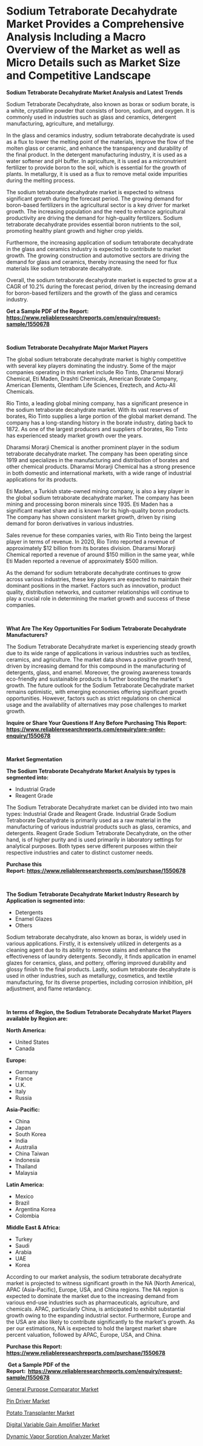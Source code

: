 <p><h1>Sodium Tetraborate Decahydrate Market Provides a Comprehensive Analysis Including a Macro Overview of the Market as well as Micro Details such as Market Size and Competitive Landscape</h1></p><p><strong>Sodium Tetraborate Decahydrate Market Analysis and Latest Trends</strong></p>
<p><p>Sodium Tetraborate Decahydrate, also known as borax or sodium borate, is a white, crystalline powder that consists of boron, sodium, and oxygen. It is commonly used in industries such as glass and ceramics, detergent manufacturing, agriculture, and metallurgy.</p><p>In the glass and ceramics industry, sodium tetraborate decahydrate is used as a flux to lower the melting point of the materials, improve the flow of the molten glass or ceramic, and enhance the transparency and durability of the final product. In the detergent manufacturing industry, it is used as a water softener and pH buffer. In agriculture, it is used as a micronutrient fertilizer to provide boron to the soil, which is essential for the growth of plants. In metallurgy, it is used as a flux to remove metal oxide impurities during the melting process.</p><p>The sodium tetraborate decahydrate market is expected to witness significant growth during the forecast period. The growing demand for boron-based fertilizers in the agricultural sector is a key driver for market growth. The increasing population and the need to enhance agricultural productivity are driving the demand for high-quality fertilizers. Sodium tetraborate decahydrate provides essential boron nutrients to the soil, promoting healthy plant growth and higher crop yields.</p><p>Furthermore, the increasing application of sodium tetraborate decahydrate in the glass and ceramics industry is expected to contribute to market growth. The growing construction and automotive sectors are driving the demand for glass and ceramics, thereby increasing the need for flux materials like sodium tetraborate decahydrate.</p><p>Overall, the sodium tetraborate decahydrate market is expected to grow at a CAGR of 10.2% during the forecast period, driven by the increasing demand for boron-based fertilizers and the growth of the glass and ceramics industry.</p></p>
<p><strong>Get a Sample PDF of the Report:&nbsp; <a href="https://www.reliableresearchreports.com/enquiry/request-sample/1550678">https://www.reliableresearchreports.com/enquiry/request-sample/1550678</a></strong></p>
<p>&nbsp;</p>
<p><strong>Sodium Tetraborate Decahydrate Major Market Players</strong></p>
<p><p>The global sodium tetraborate decahydrate market is highly competitive with several key players dominating the industry. Some of the major companies operating in this market include Rio Tinto, Dharamsi Morarji Chemical, Eti Maden, Drashti Chemicals, American Borate Company, American Elements, Glentham Life Sciences, Ereztech, and Actu-All Chemicals.</p><p>Rio Tinto, a leading global mining company, has a significant presence in the sodium tetraborate decahydrate market. With its vast reserves of borates, Rio Tinto supplies a large portion of the global market demand. The company has a long-standing history in the borate industry, dating back to 1872. As one of the largest producers and suppliers of borates, Rio Tinto has experienced steady market growth over the years.</p><p>Dharamsi Morarji Chemical is another prominent player in the sodium tetraborate decahydrate market. The company has been operating since 1919 and specializes in the manufacturing and distribution of borates and other chemical products. Dharamsi Morarji Chemical has a strong presence in both domestic and international markets, with a wide range of industrial applications for its products.</p><p>Eti Maden, a Turkish state-owned mining company, is also a key player in the global sodium tetraborate decahydrate market. The company has been mining and processing boron minerals since 1935. Eti Maden has a significant market share and is known for its high-quality boron products. The company has shown consistent market growth, driven by rising demand for boron derivatives in various industries.</p><p>Sales revenue for these companies varies, with Rio Tinto being the largest player in terms of revenue. In 2020, Rio Tinto reported a revenue of approximately $12 billion from its borates division. Dharamsi Morarji Chemical reported a revenue of around $150 million in the same year, while Eti Maden reported a revenue of approximately $500 million.</p><p>As the demand for sodium tetraborate decahydrate continues to grow across various industries, these key players are expected to maintain their dominant positions in the market. Factors such as innovation, product quality, distribution networks, and customer relationships will continue to play a crucial role in determining the market growth and success of these companies.</p></p>
<p>&nbsp;</p>
<p><strong>What Are The Key Opportunities For Sodium Tetraborate Decahydrate Manufacturers?</strong></p>
<p><p>The Sodium Tetraborate Decahydrate market is experiencing steady growth due to its wide range of applications in various industries such as textiles, ceramics, and agriculture. The market data shows a positive growth trend, driven by increasing demand for this compound in the manufacturing of detergents, glass, and enamel. Moreover, the growing awareness towards eco-friendly and sustainable products is further boosting the market's growth. The future outlook for the Sodium Tetraborate Decahydrate market remains optimistic, with emerging economies offering significant growth opportunities. However, factors such as strict regulations on chemical usage and the availability of alternatives may pose challenges to market growth.</p></p>
<p><strong>Inquire or Share Your Questions If Any Before Purchasing This Report: <a href="https://www.reliableresearchreports.com/enquiry/pre-order-enquiry/1550678">https://www.reliableresearchreports.com/enquiry/pre-order-enquiry/1550678</a></strong></p>
<p>&nbsp;</p>
<p><strong>Market Segmentation</strong></p>
<p><strong>The Sodium Tetraborate Decahydrate Market Analysis by types is segmented into:</strong></p>
<p><ul><li>Industrial Grade</li><li>Reagent Grade</li></ul></p>
<p><p>The Sodium Tetraborate Decahydrate market can be divided into two main types: Industrial Grade and Reagent Grade. Industrial Grade Sodium Tetraborate Decahydrate is primarily used as a raw material in the manufacturing of various industrial products such as glass, ceramics, and detergents. Reagent Grade Sodium Tetraborate Decahydrate, on the other hand, is of higher purity and is used primarily in laboratory settings for analytical purposes. Both types serve different purposes within their respective industries and cater to distinct customer needs.</p></p>
<p><strong>Purchase this Report:&nbsp;<a href="https://www.reliableresearchreports.com/purchase/1550678">https://www.reliableresearchreports.com/purchase/1550678</a></strong></p>
<p>&nbsp;</p>
<p><strong>The Sodium Tetraborate Decahydrate Market Industry Research by Application is segmented into:</strong></p>
<p><ul><li>Detergents</li><li>Enamel Glazes</li><li>Others</li></ul></p>
<p><p>Sodium tetraborate decahydrate, also known as borax, is widely used in various applications. Firstly, it is extensively utilized in detergents as a cleaning agent due to its ability to remove stains and enhance the effectiveness of laundry detergents. Secondly, it finds application in enamel glazes for ceramics, glass, and pottery, offering improved durability and glossy finish to the final products. Lastly, sodium tetraborate decahydrate is used in other industries, such as metallurgy, cosmetics, and textile manufacturing, for its diverse properties, including corrosion inhibition, pH adjustment, and flame retardancy.</p></p>
<p>&nbsp;</p>
<p><strong>In terms of Region, the Sodium Tetraborate Decahydrate Market Players available by Region are:</strong></p>
<p>
    <p> <strong> North America: </strong>
        <ul>
            <li>United States</li>
            <li>Canada</li>
        </ul>
        </p> 
    <p> <strong> Europe: </strong>
        <ul>
            <li>Germany</li>
            <li>France</li>
            <li>U.K.</li>
            <li>Italy</li>
            <li>Russia</li>
        </ul>
        </p> 
    <p> <strong> Asia-Pacific: </strong>
        <ul>
            <li>China</li>
            <li>Japan</li>
            <li>South Korea</li>
            <li>India</li>
            <li>Australia</li>
            <li>China Taiwan</li>
            <li>Indonesia</li>
            <li>Thailand</li>
            <li>Malaysia</li>
        </ul>
        </p> 
    <p> <strong> Latin America: </strong>
        <ul>
            <li>Mexico</li>
            <li>Brazil</li>
            <li>Argentina Korea</li>
            <li>Colombia</li>
        </ul>
        </p> 
    <p> <strong> Middle East & Africa: </strong>
        <ul>
            <li>Turkey</li>
            <li>Saudi</li>
            <li>Arabia</li>
            <li>UAE</li>
            <li>Korea</li>
        </ul>
    </p>
    </p>
<p><p>According to our market analysis, the sodium tetraborate decahydrate market is projected to witness significant growth in the NA (North America), APAC (Asia-Pacific), Europe, USA, and China regions. The NA region is expected to dominate the market due to the increasing demand from various end-use industries such as pharmaceuticals, agriculture, and chemicals. APAC, particularly China, is anticipated to exhibit substantial growth owing to the expanding industrial sector. Furthermore, Europe and the USA are also likely to contribute significantly to the market's growth. As per our estimations, NA is expected to hold the largest market share percent valuation, followed by APAC, Europe, USA, and China.</p></p>
<p><strong>Purchase this Report: <a href="https://www.reliableresearchreports.com/purchase/1550678">https://www.reliableresearchreports.com/purchase/1550678</a></strong></p>
<p>&nbsp;<strong>Get a Sample PDF of the Report:&nbsp;&nbsp;<a href="https://www.reliableresearchreports.com/enquiry/request-sample/1550678">https://www.reliableresearchreports.com/enquiry/request-sample/1550678</a></strong></p>
<p><strong></strong></p>
<p><p><a href="https://medium.com/@tatemonahan564856/general-purpose-comparator-market-insights-into-market-cagr-market-trends-and-growth-strategies-051585a40e35">General Purpose Comparator Market</a></p><p><a href="https://medium.com/@bethelokon998/pin-driver-market-trends-and-market-analysis-forecasted-for-period-2023-2030-bf614c4fd9d2">Pin Driver Market</a></p><p><a href="https://medium.com/@jhonwin654/potato-transplanter-market-size-reveals-the-best-marketing-channels-in-global-industry-ebd71b765846">Potato Transplanter Market</a></p><p><a href="https://medium.com/@karleeprice2004/digital-variable-gain-amplifier-market-trends-and-market-analysis-forecasted-for-period-2023-2030-4d0bdb9c00dc">Digital Variable Gain Amplifier Market</a></p><p><a href="https://medium.com/@chiragreportprime3/dynamic-vapor-sorption-analyzer-market-size-cagr-trends-2024-2030-0681b92fd4e8">Dynamic Vapor Sorption Analyzer Market</a></p></p>